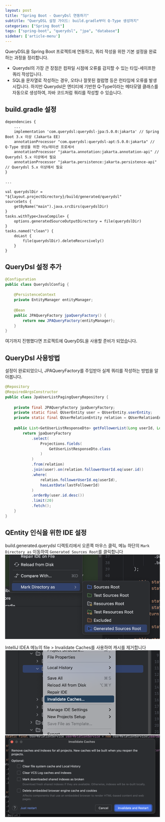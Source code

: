 ```yaml
---
layout: post
title: "Spring Boot - QueryDsl 연동하기"
subtitle: "QueryDSL 설정 가이드: build.gradle부터 Q-Type 생성까지"
categories: ["Spring Boot"]
tags: ["spring-boot", "querydsl", "jpa", "database"]
sidebar: ['article-menu']
---
```

QueryDSL을 Spring Boot 프로젝트에 연동하고, 쿼리 작성을 위한 기본 설정을 완료하는 과정을 정리합니다.

- Querydsl의 가장 큰 장점은 컴파일 시점에 오류를 감지할 수 있는 타입-세이프한 쿼리 작성입니다.
- SQL을 문자열로 작성하는 경우, 오타나 잘못된 컬럼명 등은 런타임에 오류를 발생시킵니다. 하지만 Querydsl은 엔티티에 기반한 Q-Type이라는 메타모델 클래스를 자동으로 생성하여, 자바 코드처럼 쿼리를 작성할 수 있습니다.


## build.gradle 설정
```
dependencies {
    ...
    implementation 'com.querydsl:querydsl-jpa:5.0.0:jakarta' // Spring Boot 3.x 이상 (Jakarta EE)
    annotationProcessor "com.querydsl:querydsl-apt:5.0.0:jakarta" // Q-Type 생성을 위한 어노테이션 프로세서
    annotationProcessor "jakarta.annotation:jakarta.annotation-api" // Querydsl 5.x 이상에서 필요
    annotationProcessor "jakarta.persistence:jakarta.persistence-api" // Querydsl 5.x 이상에서 필요
}

...

val querydslDir = "${layout.projectDirectory}/build/generated/querydsl"
sourceSets {
    getByName("main").java.srcDirs(querydslDir)
}
tasks.withType<JavaCompile> {
    options.generatedSourceOutputDirectory = file(querydslDir)
}
tasks.named("clean") {
    doLast {
        file(querydslDir).deleteRecursively()
    }
}
```

## QueryDsl 설정 추가
```java
@Configuration
public class QuerydslConfig {

    @PersistenceContext
    private EntityManager entityManager;

    @Bean
    public JPAQueryFactory jpaQueryFactory() {
        return new JPAQueryFactory(entityManager);
    }
}
```
여기까지 진행했다면 프로젝트에 QueryDSL을 사용할 준비가 되었습니다.


## QueryDsl 사용방법
설정이 완료되었으니, JPAQueryFactory를 주입받아 실제 쿼리를 작성하는 방법을 알아봅니다.
```java
@Repository
@RequiredArgsConstructor
public class JpaUserListPagingQueryRepository {

    private final JPAQueryFactory jpaQueryFactory;
    private static final QUserEntity user = QUserEntity.userEntity;
    private static final QUserRelationEntity relation = QUserRelationEntity.userRelationEntity;

    public List<GetUserListResponseDto> getFollowerList(Long userId, Long lastFollowerId){
        return jpaQueryFactory
            .select(
                Projections.fields(
                    GetUserListResponseDto.class
                )
            )
            .from(relation)
            .join(user).on(relation.followerUserId.eq(user.id))
            .where(
                relation.followerUserId.eq(userId),
                hasLastData(lastFollowerId)
            )
            .orderBy(user.id.desc())
            .limit(20)
            .fetch();
    }
}
```

## QEntity 인식을 위한 IDE 설정
build.generated.querydsl 디렉토리에서 오른쪽 마우스 클릭, 메뉴 하단의 `Mark Directory as` 이동하여 `Generated Sources Root`를 클릭합니다
<img class="post_img" src="/assets/images/posts/query_dsl1.png">

IntelliJ IDEA 메뉴의 file > Invalidate Caches를 사용하여 캐시를 제거합니다
<img class="post_img" src="/assets/images/posts/query_dsl2.png">
<img class="post_img" src="/assets/images/posts/query_dsl3.png">


